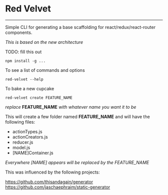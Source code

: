 # Red Velvet
------------

Simple CLI for generating a base scaffolding for react/redux/react-router components.

_This is based on the new architecture_


TODO: fill this out
```
npm install -g ...
```


To see a list of commands and options
```
red-velvet --help
```

To bake a new cupcake
```
red-velvet create FEATURE_NAME
```
_replace_ **FEATURE_NAME** _with whatever name you want it to be_

This will create a few folder named **FEATURE_NAME** and will have the following files:
- actionTypes.js
- actionCreators.js
- reducer.js
- model.js
- [NAME]Container.js

*Everywhere [NAME] appears will be replaced by the FEATURE_NAME*


This was influenced by the following projects:

https://github.com/thisandagain/generator
https://github.com/jaschaephraim/static-generator
